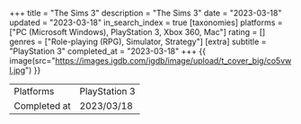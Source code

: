 +++
title = "The Sims 3"
description = "The Sims 3"
date = "2023-03-18"
updated = "2023-03-18"
in_search_index = true
[taxonomies]
platforms = ["PC (Microsoft Windows), PlayStation 3, Xbox 360, Mac"]
rating = []
genres = ["Role-playing (RPG), Simulator, Strategy"]
[extra]
subtitle = "PlayStation 3"
completed_at = "2023-03-18"
+++
{{ image(src="https://images.igdb.com/igdb/image/upload/t_cover_big/co5vwl.jpg") }}

|              |            |
| ------------ | ---------- |
| Platforms    | PlayStation 3 |
| Completed at | 2023/03/18 |

